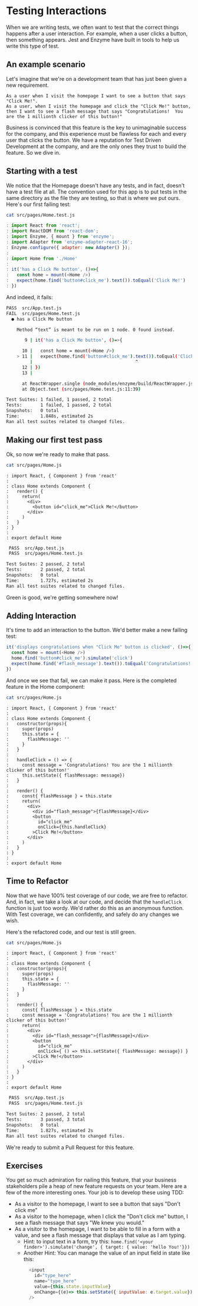 # Testing Interactions
When we are writing tests, we often want to test that the correct things happens after a user interaction.  For example, when a user clicks a button, then something appears.  Jest and Enzyme have built in tools to help us write this type of test.

## An example scenario
Let's imagine that we're on a development team that has just been given a new requirement.

    As a user when I visit the homepage I want to see a button that says "Click Me!".
    As a user, when I visit the homepage and click the "Click Me!" button, then I want to see a flash message that says "Congratulations!  You are the 1 millionth clicker of this button!"

Business is convinced that this feature is the key to unimaginable success for the company, and this experience must be flawless for each and every user that clicks the button.  We have a reputation for Test Driven Development at the company, and are the only ones they trust to build the feature. So we dive in.

## Starting with a test
We notice that the Homepage doesn't have any tests, and in fact, doesn't have a test file at all.  The convention used for this app is to put tests in the same directory as the file they are testing, so that is where we put ours.  Here's our first failing test:

```bash
cat src/pages/Home.test.js
```
```javascript
: import React from 'react';
: import ReactDOM from 'react-dom';
: import Enzyme, { mount } from 'enzyme';
: import Adapter from 'enzyme-adapter-react-16';
: Enzyme.configure({ adapter: new Adapter() });
:
: import Home from './Home'
:
: it('has a Click Me button', ()=>{
:   const home = mount(<Home />)
:   expect(home.find('button#click_me').text()).toEqual('Click Me!')
: })
```
And indeed, it fails:

```bash
PASS  src/App.test.js
FAIL  src/pages/Home.test.js
  ● has a Click Me button

    Method “text” is meant to be run on 1 node. 0 found instead.

       9 | it('has a Click Me button', ()=>{

      10 |   const home = mount(<Home />)
    > 11 |   expect(home.find('button#click_me').text()).toEqual('Click Me!')
         |                                       ^
      12 | })
      13 |

      at ReactWrapper.single (node_modules/enzyme/build/ReactWrapper.js:1700:17)
      at Object.text (src/pages/Home.test.js:11:39)

Test Suites: 1 failed, 1 passed, 2 total
Tests:       1 failed, 1 passed, 2 total
Snapshots:   0 total
Time:        1.848s, estimated 2s
Ran all test suites related to changed files.
```

## Making our first test pass

Ok, so now we're ready to make that pass.
```bash
cat src/pages/Home.js
```
```result
: import React, { Component } from 'react'
:
: class Home extends Component {
:   render() {
:     return(
:       <div>
:         <button id="click_me">Click Me!</button>
:       </div>
:     )
:   }
: }
:
: export default Home
```


```bash
 PASS  src/App.test.js
 PASS  src/pages/Home.test.js

Test Suites: 2 passed, 2 total
Tests:       2 passed, 2 total
Snapshots:   0 total
Time:        1.727s, estimated 2s
Ran all test suites related to changed files.
```
Green is good, we're getting somewhere now!


## Adding Interaction

It's time to add an interaction to the button.  We'd better make a new failing test:

```javascript
it('displays congratulations when "Click Me" button is clicked', ()=>{
  const home = mount(<Home />)
  home.find('button#click_me').simulate('click')
  expect(home.find('#flash_message').text()).toEqual('Congratulations! You are the 1 millionth clicker of this button!')
})
```

And once we see that fail, we can make it pass.  Here is the completed feature in the Home component:

```bash
cat src/pages/Home.js
```
```result
: import React, { Component } from 'react'
:
: class Home extends Component {
:   constructor(props){
:     super(props)
:     this.state = {
:       flashMessage: ''
:     }
:   }
:
:   handleClick = () => {
:     const message = 'Congratulations! You are the 1 millionth clicker of this button!'
:     this.setState({ flashMessage: message})
:   }
:
:   render() {
:     const{ flashMessage } = this.state
:     return(
:       <div>
:         <div id="flash_message">{flashMessage}</div>
:         <button
:           id="click_me"
:           onClick={this.handleClick}
:         >Click Me!</button>
:       </div>
:     )
:   }
: }
:
: export default Home
```

## Time to Refactor
Now that we have 100% test coverage of our code, we are free to refactor.  And, in fact, we take a look at our code, and decide that the ```handleClick``` function is just too wordy.  We'd rather do this as an anonymous function.  With Test coverage, we can confidently, and safely do any changes we wish.

Here's the refactored code, and our test is still green.

```bash
cat src/pages/Home.js
```
```result
: import React, { Component } from 'react'
:
: class Home extends Component {
:   constructor(props){
:     super(props)
:     this.state = {
:       flashMessage: ''
:     }
:   }
:
:   render() {
:     const{ flashMessage } = this.state
:     const message = 'Congratulations! You are the 1 millionth clicker of this button!'
:     return(
:       <div>
:         <div id="flash_message">{flashMessage}</div>
:         <button
:           id="click_me"
:           onClick={ () => this.setState({ flashMessage: message}) }
:         >Click Me!</button>
:       </div>
:     )
:   }
: }
:
: export default Home
```

```bash
 PASS  src/App.test.js
 PASS  src/pages/Home.test.js

Test Suites: 2 passed, 2 total
Tests:       3 passed, 3 total
Snapshots:   0 total
Time:        1.827s, estimated 2s
Ran all test suites related to changed files.
```

We're ready to submit a Pull Request for this feature.


## Exercises

You get so much admiration for nailing this feature, that your business stakeholders pile a heap of new feature requests on your team.  Here are a few of the more interesting ones.  Your job is to develop these using TDD:

* As a visitor to the homepage, I want to see a button that says "Don't click me"
* As a visitor to the homepage, when I click the "Don't click me" button, I see a flash message that says "We knew you would."
* As a visitor to the homepage, I want to be able to fill in a form with a value, and see a flash message that displays that value as I am typing.
  * Hint:  to input text in a form, try this: ```home.find('<your finder>').simulate('change', { target: { value: 'hello You!'}})```
  * Another Hint:  You can manage the value of an input field in state like this:
    ```javascript
      <input
        id="type_here"
        name="type_here"
        value={this.state.inputValue}
        onChange={(e)=> this.setState({ inputValue: e.target.value})}
      />
    ```
